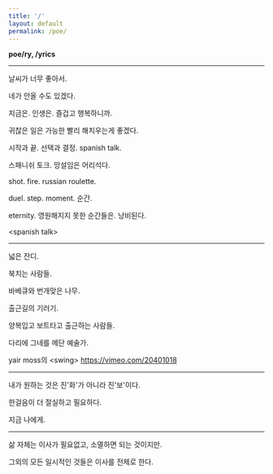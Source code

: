 ```yaml
---
title: '/'
layout: default
permalink: /poe/
---
```


**poe/ry, /yrics**

---

날씨가 너무 좋아서.

네가 안올 수도 있겠다.

지금은. 인생은. 즐겁고 행복하니까.

귀찮은 일은 가능한 빨리 해치우는게 좋겠다.

시작과 끝. 선택과 결정. spanish talk.

스패니쉬 토크. 망설임은 어리석다.

shot. fire. russian roulette.

duel. step. moment. 순간.

eternity. 영원해지지 못한 순간들은. 낭비된다.

\<spanish talk\>

---

넓은 잔디.

북치는 사람들.

바베큐와 번개맞은 나무.

출근길의 기러기.

양복입고 보트타고 출근하는 사람들.

다리에 그네를 메단 예술가.

yair moss의 \<swing\>
<https://vimeo.com/20401018>

---

내가 원하는 것은 진'화'가 아니라 진'보'이다.

한걸음이 더 절실하고 필요하다.

지금 나에게.

---

삶 자체는 이사가 필요없고, 소멸하면 되는 것이지만.

그외의 모든 일시적인 것들은 이사를 전제로 한다.

